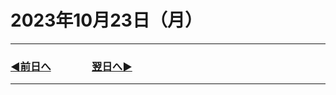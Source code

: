 # 2023年10月23日（月）

---

### [◀️前日へ](https://github.com/yuasys/chatty-journal/blob/main/2023/10/2023-10-22.md)&emsp;&emsp;&emsp;&emsp;[翌日へ▶️](https://github.com/yuasys/chatty-journal/blob/main/2023/10/2023-10-24.md)

---
